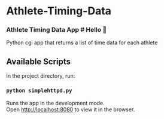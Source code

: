 # Athlete-Timing-Data


### Athlete Timing Data App # Hello :wave:
Python cgi app that returns a list of time data for each athlete

## Available Scripts

In the project directory, run:

### `python simplehttpd.py`

Runs the app in the development mode.\
Open [http://localhost:8080](http://localhost:8080) to view it in the browser.
